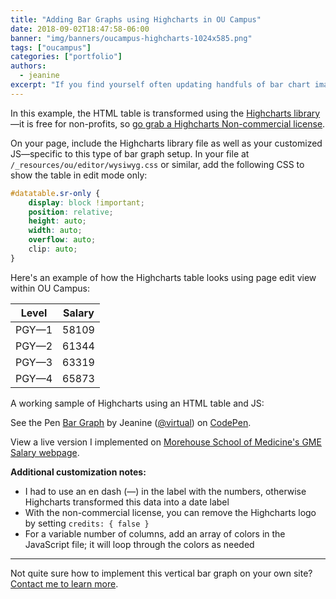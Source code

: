 ```yaml
---
title: "Adding Bar Graphs using Highcharts in OU Campus"
date: 2018-09-02T18:47:58-06:00
banner: "img/banners/oucampus-highcharts-1024x585.png"
tags: ["oucampus"]
categories: ["portfolio"]
authors:
  - jeanine
excerpt: "If you find yourself often updating handfuls of bar chart images, look into this solution to save you time and to help deliver your information more semantically. Using the Highcharts JS library, OU Campus users can now easily modify the bar chart data as needed."
---
```


In this example, the HTML table is transformed using the [Highcharts library](https://www.highcharts.com/products/highcharts/)—it is free for non-profits, so [go grab a Highcharts Non-commercial license](https://shop.highsoft.com/highcharts/).

On your page, include the Highcharts library file as well as your customized JS—specific to this type of bar graph setup. In your file at `/_resources/ou/editor/wysiwyg.css` or similar, add the following CSS to show the table in edit mode only:

```css
#datatable.sr-only {
    display: block !important;
    position: relative;
    height: auto;
    width: auto;
    overflow: auto;
    clip: auto;
}
```

Here's an example of how the Highcharts table looks using page edit view within OU Campus:

Level    | Salary
--------|------
PGY—1     | 58109
PGY—2     | 61344
PGY—3     | 63319
PGY—4     | 65873 

A working sample of Highcharts using an HTML table and JS:

<p data-height="265" data-theme-id="0" data-slug-hash="yqYbJx" data-default-tab="html,result" data-user="virtual" data-pen-title="Bar Graph" class="codepen">See the Pen <a href="https://codepen.io/virtual/pen/yqYbJx/">Bar Graph</a> by Jeanine (<a href="https://codepen.io/virtual">@virtual</a>) on <a href="https://codepen.io">CodePen</a>.</p>
<script async src="https://static.codepen.io/assets/embed/ei.js"></script>

View a live version I implemented on [Morehouse School of Medicine's GME Salary webpage](https://www.msm.edu/Education/GME/OBGYNResidencyProgram/SalaryandBenefits.php).

__Additional customization notes:__

- I had to use an en dash (—) in the label with the numbers, otherwise Highcharts transformed this data into a date label
- With the non-commercial license, you can remove the Highcharts logo by setting `credits: { false }`
- For a variable number of columns, add an array of colors in the JavaScript file; it will loop through the colors as needed

----

Not quite sure how to implement this vertical bar graph on your own site? <a href="/contact/">Contact me to learn more</a>.